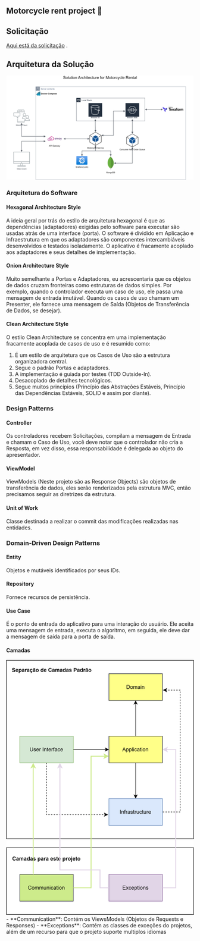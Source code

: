 ## Motorcycle rent project 👋

## Solicitação
[Aqui está da solicitação](https://github.com/cteotonio-rent/documentacao/blob/main/src/RequisitosDoProjeto.pdf)
.

## Arquitetura da Solução
<img src="https://github.com/cteotonio-rent/documentacao/blob/main/src/Architecture%20Diagram.svg" />

### Arquitetura do Software
#### Hexagonal Architecture Style
A ideia geral por trás do estilo de arquitetura hexagonal é que as dependências (adaptadores) exigidas pelo software para executar são usadas atrás de uma interface (porta).
O software é dividido em Aplicação e Infraestrutura em que os adaptadores são componentes intercambiáveis desenvolvidos e testados isoladamente. O aplicativo é fracamente acoplado aos adaptadores e seus detalhes de implementação.

#### Onion Architecture Style
Muito semelhante a Portas e Adaptadores, eu acrescentaria que os objetos de dados cruzam fronteiras como estruturas de dados simples. Por exemplo, quando o controlador executa um caso de uso, ele passa uma mensagem de entrada imutável. Quando os casos de uso chamam um Presenter, ele fornece uma mensagem de Saída (Objetos de Transferência de Dados, se desejar).

#### Clean Architecture Style
O estilo Clean Architecture se concentra em uma implementação fracamente acoplada de casos de uso e é resumido como:
1) É um estilo de arquitetura que os Casos de Uso são a estrutura organizadora central.
2) Segue o padrão Portas e adaptadores.
3) A implementação é guiada por testes (TDD Outside-In).
4) Desacoplado de detalhes tecnológicos.
5) Segue muitos princípios (Princípio das Abstrações Estáveis, Princípio das Dependências Estáveis, SOLID e assim por diante).


### Design Patterns
#### Controller
Os controladores recebem Solicitações, compilam a mensagem de Entrada e chamam o Caso de Uso, você deve notar que o controlador não cria a Resposta, em vez disso, essa responsabilidade é delegada ao objeto do apresentador.

#### ViewModel
ViewModels (Neste projeto são as Response Objects) são objetos de transferência de dados, eles serão renderizados pela estrutura MVC, então precisamos seguir as diretrizes da estrutura.

#### Unit of Work
Classe destinada a realizar o commit das modificações realizadas nas entidades.

### Domain-Driven Design Patterns
#### Entity
Objetos e mutáveis identificados por seus IDs.

#### Repository
Fornece recursos de persistência.

#### Use Case
É o ponto de entrada do aplicativo para uma interação do usuário. Ele aceita uma mensagem de entrada, executa o algoritmo, em seguida, ele deve dar a mensagem de saída para a porta de saída.

#### Camadas
<img src="https://github.com/cteotonio-rent/documentacao/blob/main/src/Arquitetura%20do%20Software.svg" />
- **Communication**: Contém os ViewsModels (Objetos de Requests e Responses)  
- **Exceptions**: Contém as classes de exceções do projetos, além de um recurso para que o projeto suporte multiplos idiomas  
<!--

**Here are some ideas to get you started:**

🙋‍♀️ A short introduction - what is your organization all about?
🌈 Contribution guidelines - how can the community get involved?
👩‍💻 Useful resources - where can the community find your docs? Is there anything else the community should know?
🍿 Fun facts - what does your team eat for breakfast?
🧙 Remember, you can do mighty things with the power of [Markdown](https://docs.github.com/github/writing-on-github/getting-started-with-writing-and-formatting-on-github/basic-writing-and-formatting-syntax)
-->
